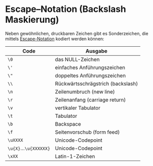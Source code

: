 # Escape–Notation (Backslash Maskierung)

Neben gewöhnlichen, druckbaren Zeichen gibt es Sonderzeichen, die mittels [Escape-Notation](https://developer.mozilla.org/en-US/docs/Web/JavaScript/Reference/Regular_expressions/Character_escapeg) kodiert werden können:

| Code                 | Ausgabe                           |
| -------------------- | --------------------------------- |
| `\0`                 | das NULL-Zeichen                  |
| `\'`                 | einfaches Anführungszeichen       |
| `\"`                 | doppeltes Anführungszeichen       |
| `\\`                 | Rückwärtsschrägstrich (backslash) |
| `\n`                 | Zeilenumbruch (new line)          |
| `\r`                 | Zeilenanfang (carriage return)    |
| `\v`                 | vertikaler Tabulator              |
| `\t`                 | Tabulator                         |
| `\b`                 | Backspace                         |
| `\f`                 | Seitenvorschub (form feed)        |
| `\uXXXX`             | Unicode-Codepoint                 |
| `\u{X}`…`\u{XXXXXX}` | Unicode-Codepoint                 |
| `\xXX`               | Latin-1-Zeichen                   |

